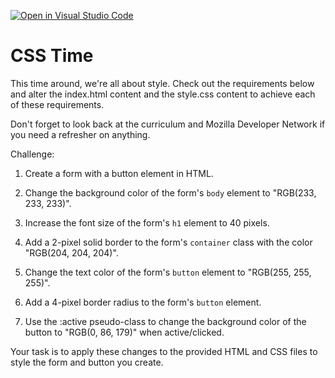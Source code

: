 [![Open in Visual Studio Code](https://classroom.github.com/assets/open-in-vscode-718a45dd9cf7e7f842a935f5ebbe5719a5e09af4491e668f4dbf3b35d5cca122.svg)](https://classroom.github.com/online_ide?assignment_repo_id=15195133&assignment_repo_type=AssignmentRepo)
# CSS Time 

This time around, we're all about style. Check out the requirements below and alter the index.html content and the style.css content to achieve each of these requirements.

Don't forget to look back at the curriculum and Mozilla Developer Network if you need a refresher on anything.

Challenge:

1. Create a form with a button element in HTML.

2. Change the background color of the form's `body` element to "RGB(233, 233, 233)".

3. Increase the font size of the form's `h1` element to 40 pixels.  

4. Add a 2-pixel solid border to the form's `container` class with the color "RGB(204, 204, 204)".

5. Change the text color of the form's `button` element to "RGB(255, 255, 255)".  

6. Add a 4-pixel border radius to the form's `button` element.

7. Use the :active pseudo-class to change the background color of the button to "RGB(0, 86, 179)" when active/clicked.

Your task is to apply these changes to the provided HTML and CSS files to style the form and button you create.
